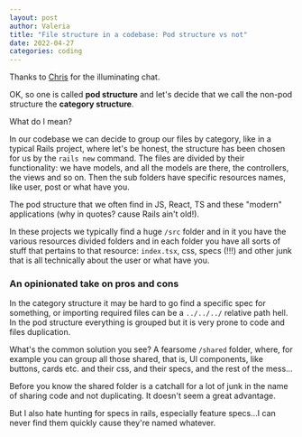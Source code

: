 ```yaml
---
layout: post
author: Valeria
title: "File structure in a codebase: Pod structure vs not"
date: 2022-04-27
categories: coding
---
```

Thanks to [Chris](https://github.com/whitecl) for the illuminating chat.


OK, so one is called **pod structure** and let's decide that we call the non-pod
structure the **category structure**.

What do I mean?

In our codebase we can decide to group our files by category, like in a typical
Rails project, where let's be honest, the structure has been chosen for us by the
`rails new` command.
The files are divided by their functionality: we have models, and all the models
are there, the controllers, the views and so on. Then the sub folders have specific
resources names, like user, post or what have you.

The pod structure that we often find in JS, React, TS and these "modern" applications
(why in quotes? cause Rails ain't old!).

In these projects we typically find a huge `/src` folder and in it you have the
various resources divided folders and in each folder you have all sorts of stuff
that pertains to that resource: `index.tsx`, css, specs (!!!) and other junk
that is all technically about the user or what have you.

### An opinionated take on pros and cons
In the category structure it may be hard to go find a specific spec for something,
or importing required files can be a `../../../` relative path hell.
In the pod structure everything is grouped but it is very prone to code and files
duplication.

What's the common solution you see? A fearsome `/shared` folder, where, for example
you can group all those shared, that is, UI components, like buttons, cards etc.
and their css, and their specs, and the rest of the mess...

Before you know the shared folder is a catchall for a lot of junk in the name of
sharing code and not duplicating.
It doesn't seem a great advantage.

But I also hate hunting for specs in rails, especially feature specs...I can
never find them quickly cause they're named whatever.
